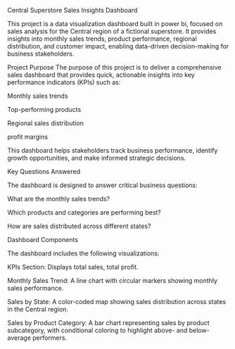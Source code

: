 Central Superstore Sales Insights Dashboard

This project is a data visualization dashboard built in power bi, focused on sales analysis for the Central region of a fictional superstore. It provides insights into monthly sales trends, product performance, regional distribution, and customer impact, enabling data-driven decision-making for business stakeholders.

Project Purpose
The purpose of this project is to deliver a comprehensive sales dashboard that provides quick, actionable insights into key performance indicators (KPIs) such as:

Monthly sales trends

Top-performing products

Regional sales distribution

profit margins

This dashboard helps stakeholders track business performance, identify growth opportunities, and make informed strategic decisions.

Key Questions Answered

The dashboard is designed to answer critical business questions:

What are the monthly sales trends?

Which products and categories are performing best?

How are sales distributed across different states?

Dashboard Components

The dashboard includes the following visualizations:

KPIs Section: Displays total sales, total profit.

Monthly Sales Trend: A line chart with circular markers showing monthly sales performance.

Sales by State: A color-coded map showing sales distribution across states in the Central region.

Sales by Product Category: A bar chart representing sales by product subcategory, with conditional coloring to highlight above- and below-average performers.

